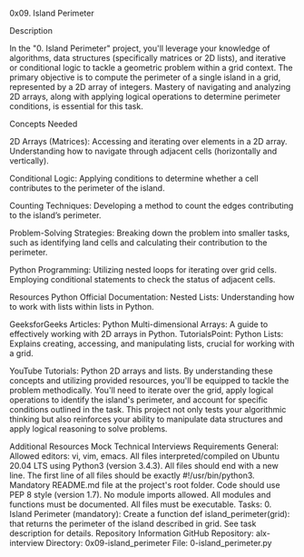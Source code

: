 0x09. Island Perimeter

Description

In the "0. Island Perimeter" project, you'll leverage your knowledge of algorithms, data structures (specifically matrices or 2D lists), and iterative or conditional logic to tackle a geometric problem within a grid context. The primary objective is to compute the perimeter of a single island in a grid, represented by a 2D array of integers. Mastery of navigating and analyzing 2D arrays, along with applying logical operations to determine perimeter conditions, is essential for this task.

Concepts Needed

2D Arrays (Matrices):
Accessing and iterating over elements in a 2D array.
Understanding how to navigate through adjacent cells (horizontally and vertically).

Conditional Logic:
Applying conditions to determine whether a cell contributes to the perimeter of the island.

Counting Techniques:
Developing a method to count the edges contributing to the island’s perimeter.

Problem-Solving Strategies:
Breaking down the problem into smaller tasks, such as identifying land cells and calculating their contribution to the perimeter.

Python Programming:
Utilizing nested loops for iterating over grid cells.
Employing conditional statements to check the status of adjacent cells.

Resources
Python Official Documentation:
Nested Lists: Understanding how to work with lists within lists in Python.

GeeksforGeeks Articles:
Python Multi-dimensional Arrays: A guide to effectively working with 2D arrays in Python.
TutorialsPoint:
Python Lists: Explains creating, accessing, and manipulating lists, crucial for working with a grid.

YouTube Tutorials:
Python 2D arrays and lists.
By understanding these concepts and utilizing provided resources, you'll be equipped to tackle the problem methodically. You'll need to iterate over the grid, apply logical operations to identify the island's perimeter, and account for specific conditions outlined in the task. This project not only tests your algorithmic thinking but also reinforces your ability to manipulate data structures and apply logical reasoning to solve problems.

Additional Resources
Mock Technical Interviews
Requirements
General:
Allowed editors: vi, vim, emacs.
All files interpreted/compiled on Ubuntu 20.04 LTS using Python3 (version 3.4.3).
All files should end with a new line.
The first line of all files should be exactly #!/usr/bin/python3.
Mandatory README.md file at the project's root folder.
Code should use PEP 8 style (version 1.7).
No module imports allowed.
All modules and functions must be documented.
All files must be executable.
Tasks:
0. Island Perimeter (mandatory):
Create a function def island_perimeter(grid): that returns the perimeter of the island described in grid.
See task description for details.
Repository Information
GitHub Repository: alx-interview
Directory: 0x09-island_perimeter
File: 0-island_perimeter.py
